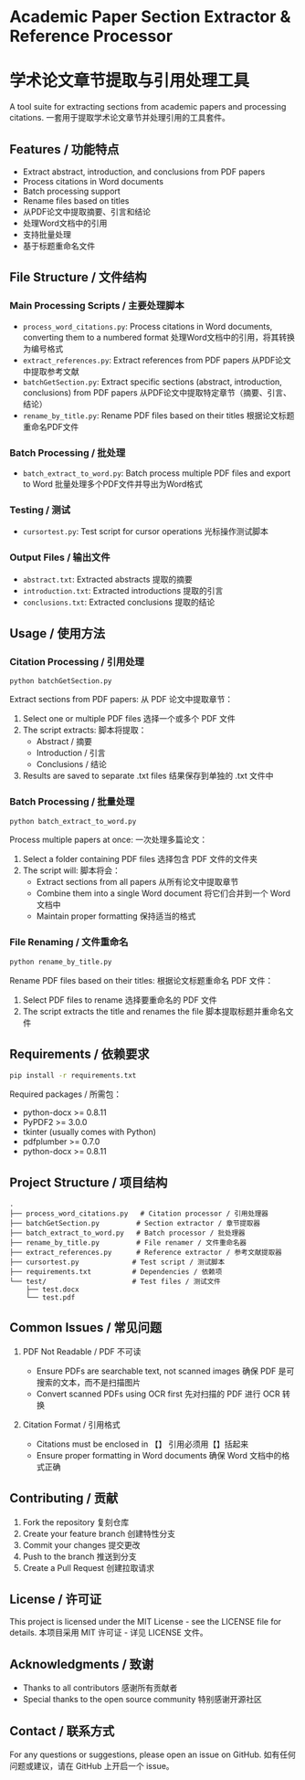 # Academic Paper Section Extractor & Reference Processor

# 学术论文章节提取与引用处理工具

A tool suite for extracting sections from academic papers and processing citations.
一套用于提取学术论文章节并处理引用的工具套件。

## Features / 功能特点

- Extract abstract, introduction, and conclusions from PDF papers
- Process citations in Word documents
- Batch processing support
- Rename files based on titles
- 从PDF论文中提取摘要、引言和结论
- 处理Word文档中的引用
- 支持批量处理
- 基于标题重命名文件

## File Structure / 文件结构

### Main Processing Scripts / 主要处理脚本

- `process_word_citations.py`: Process citations in Word documents, converting them to a numbered format
  处理Word文档中的引用，将其转换为编号格式
- `extract_references.py`: Extract references from PDF papers
  从PDF论文中提取参考文献
- `batchGetSection.py`: Extract specific sections (abstract, introduction, conclusions) from PDF papers
  从PDF论文中提取特定章节（摘要、引言、结论）
- `rename_by_title.py`: Rename PDF files based on their titles
  根据论文标题重命名PDF文件

### Batch Processing / 批处理

- `batch_extract_to_word.py`: Batch process multiple PDF files and export to Word
  批量处理多个PDF文件并导出为Word格式

### Testing / 测试

- `cursortest.py`: Test script for cursor operations
  光标操作测试脚本

### Output Files / 输出文件

- `abstract.txt`: Extracted abstracts
  提取的摘要
- `introduction.txt`: Extracted introductions
  提取的引言
- `conclusions.txt`: Extracted conclusions
  提取的结论

## Usage / 使用方法

### Citation Processing / 引用处理

`python batchGetSection.py`

Extract sections from PDF papers:
从 PDF 论文中提取章节：

1. Select one or multiple PDF files
   选择一个或多个 PDF 文件
2. The script extracts:
   脚本将提取：
   - Abstract / 摘要
   - Introduction / 引言
   - Conclusions / 结论
3. Results are saved to separate .txt files
   结果保存到单独的 .txt 文件中

### Batch Processing / 批量处理

```bash
python batch_extract_to_word.py
```

Process multiple papers at once:
一次处理多篇论文：

1. Select a folder containing PDF files
   选择包含 PDF 文件的文件夹
2. The script will:
   脚本将会：
   - Extract sections from all papers
     从所有论文中提取章节
   - Combine them into a single Word document
     将它们合并到一个 Word 文档中
   - Maintain proper formatting
     保持适当的格式

### File Renaming / 文件重命名

```bash
python rename_by_title.py
```

Rename PDF files based on their titles:
根据论文标题重命名 PDF 文件：

1. Select PDF files to rename
   选择要重命名的 PDF 文件
2. The script extracts the title and renames the file
   脚本提取标题并重命名文件

## Requirements / 依赖要求

```bash
pip install -r requirements.txt
```

Required packages / 所需包：
- python-docx >= 0.8.11
- PyPDF2 >= 3.0.0
- tkinter (usually comes with Python)
- pdfplumber >= 0.7.0
- python-docx >= 0.8.11

## Project Structure / 项目结构

```
.
├── process_word_citations.py   # Citation processor / 引用处理器
├── batchGetSection.py         # Section extractor / 章节提取器
├── batch_extract_to_word.py   # Batch processor / 批处理器
├── rename_by_title.py         # File renamer / 文件重命名器
├── extract_references.py      # Reference extractor / 参考文献提取器
├── cursortest.py             # Test script / 测试脚本
├── requirements.txt          # Dependencies / 依赖项
└── test/                     # Test files / 测试文件
    ├── test.docx
    └── test.pdf
```

## Common Issues / 常见问题

1. PDF Not Readable / PDF 不可读
   - Ensure PDFs are searchable text, not scanned images
     确保 PDF 是可搜索的文本，而不是扫描图片
   - Convert scanned PDFs using OCR first
     先对扫描的 PDF 进行 OCR 转换

2. Citation Format / 引用格式
   - Citations must be enclosed in 【】
     引用必须用【】括起来
   - Ensure proper formatting in Word documents
     确保 Word 文档中的格式正确

## Contributing / 贡献

1. Fork the repository
   复刻仓库
2. Create your feature branch
   创建特性分支
3. Commit your changes
   提交更改
4. Push to the branch
   推送到分支
5. Create a Pull Request
   创建拉取请求

## License / 许可证

This project is licensed under the MIT License - see the LICENSE file for details.
本项目采用 MIT 许可证 - 详见 LICENSE 文件。

## Acknowledgments / 致谢

- Thanks to all contributors
  感谢所有贡献者
- Special thanks to the open source community
  特别感谢开源社区

## Contact / 联系方式

For any questions or suggestions, please open an issue on GitHub.
如有任何问题或建议，请在 GitHub 上开启一个 issue。